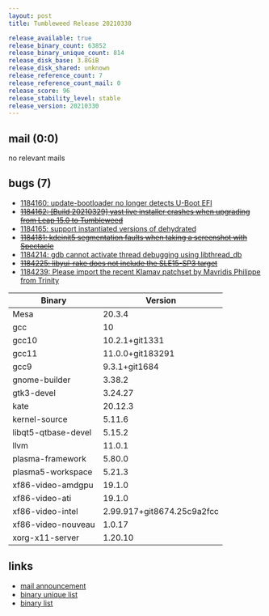```yaml
---
layout: post
title: Tumbleweed Release 20210330

release_available: true
release_binary_count: 63852
release_binary_unique_count: 814
release_disk_base: 3.8GiB
release_disk_shared: unknown
release_reference_count: 7
release_reference_count_mail: 0
release_score: 96
release_stability_level: stable
release_version: 20210330
---
```


## mail (0:0)

no relevant mails

## bugs (7)

<!--more-->

- [1184160: update-bootloader no longer detects U-Boot EFI](https://bugzilla.opensuse.org/show_bug.cgi?id=1184160)
- ~~[1184162: \[Build 20210329\] yast live installer crashes when upgrading from Leap 15.0 to Tumbleweed](https://bugzilla.opensuse.org/show_bug.cgi?id=1184162)~~
- [1184165: support instantiated versions of dehydrated](https://bugzilla.opensuse.org/show_bug.cgi?id=1184165)
- ~~[1184181: kdeinit5 segmentation faults when taking a screenshot with Spectacle](https://bugzilla.opensuse.org/show_bug.cgi?id=1184181)~~
- [1184214: gdb cannot activate thread debugging using libthread_db](https://bugzilla.opensuse.org/show_bug.cgi?id=1184214)
- ~~[1184225: libyui-rake does not include the SLE15-SP3 target](https://bugzilla.opensuse.org/show_bug.cgi?id=1184225)~~
- [1184239: Please import the recent Klamav patchset by Mavridis Philippe from Trinity](https://bugzilla.opensuse.org/show_bug.cgi?id=1184239)

Binary | Version
--- | ---
Mesa | 20.3.4
gcc | 10
gcc10 | 10.2.1+git1331
gcc11 | 11.0.0+git183291
gcc9 | 9.3.1+git1684
gnome-builder | 3.38.2
gtk3-devel | 3.24.27
kate | 20.12.3
kernel-source | 5.11.6
libqt5-qtbase-devel | 5.15.2
llvm | 11.0.1
plasma-framework | 5.80.0
plasma5-workspace | 5.21.3
xf86-video-amdgpu | 19.1.0
xf86-video-ati | 19.1.0
xf86-video-intel | 2.99.917+git8674.25c9a2fcc
xf86-video-nouveau | 1.0.17
xorg-x11-server | 1.20.10

## links

- [mail announcement](https://github.com/boombatower/tumbleweed-review/issues/10)
- [binary unique list](http://download.opensuse.org/history/20210330/rpm.unique.list)
- [binary list](http://download.opensuse.org/history/20210330/rpm.list)
